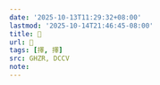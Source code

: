 ```yaml
---
date: '2025-10-13T11:29:32+08:00'
lastmod: '2025-10-14T21:46:45-08:00'
title: 󰡾
url: 󰡾
tags: [擇, 擇]
src: GHZR, DCCV
note:
---
```

